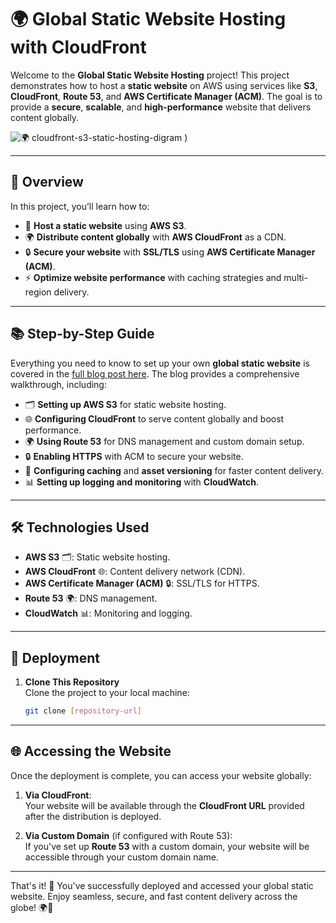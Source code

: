 # 🌍 Global Static Website Hosting with CloudFront

Welcome to the **Global Static Website Hosting** project! This project demonstrates how to host a **static website** on AWS using services like **S3**, **CloudFront**, **Route 53**, and **AWS Certificate Manager (ACM)**. The goal is to provide a **secure**, **scalable**, and **high-performance** website that delivers content globally.



![🌍 cloudfront-s3-static-hosting-digram](https://github.com/user-attachments/assets/6d17bf74-2387-453b-adcf-dadabda03bc8)
)


---

## 🌟 Overview

In this project, you’ll learn how to:

- 🚀 **Host a static website** using **AWS S3**.
- 🌍 **Distribute content globally** with **AWS CloudFront** as a CDN.
- 🔒 **Secure your website** with **SSL/TLS** using **AWS Certificate Manager (ACM)**.
- ⚡ **Optimize website performance** with caching strategies and multi-region delivery.
---

## 📚 Step-by-Step Guide

Everything you need to know to set up your own **global static website** is covered in the [full blog post here](link-to-your-blog). The blog provides a comprehensive walkthrough, including:

- 🗂️ **Setting up AWS S3** for static website hosting.
- 🌐 **Configuring CloudFront** to serve content globally and boost performance.
- 🌍 **Using Route 53** for DNS management and custom domain setup.
- 🔒 **Enabling HTTPS** with ACM to secure your website.
- 🧰 **Configuring caching** and **asset versioning** for faster content delivery.
- 📊 **Setting up logging and monitoring** with **CloudWatch**.
---

## 🛠️ Technologies Used

- **AWS S3** 🗂️: Static website hosting.
- **AWS CloudFront** 🌐: Content delivery network (CDN).
- **AWS Certificate Manager (ACM)** 🔒: SSL/TLS for HTTPS.
- **Route 53** 🌍: DNS management.
- **CloudWatch** 📊: Monitoring and logging.

---

## 🚀 Deployment

1. **Clone This Repository**  
   Clone the project to your local machine:  
   ```bash
   git clone [repository-url]

---

## 🌐 Accessing the Website

Once the deployment is complete, you can access your website globally:

1. **Via CloudFront**:  
   Your website will be available through the **CloudFront URL** provided after the distribution is deployed.  

2. **Via Custom Domain** (if configured with Route 53):  
   If you've set up **Route 53** with a custom domain, your website will be accessible through your custom domain name.

---

That's it! 🎉 You've successfully deployed and accessed your global static website. Enjoy seamless, secure, and fast content delivery across the globe! 🌍🚀
